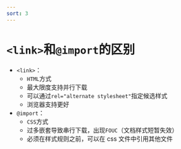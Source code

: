 ```yaml
---
sort: 3
---
```


# `<link>`和`@import`的区别

- `<link>`：
  - `HTML`方式
  - 最大限度支持并行下载
  - 可以通过`rel="alternate stylesheet"`指定候选样式
  - 浏览器支持更好
- `@import`：
  - `CSS`方式
  - 过多嵌套导致串行下载，出现`FOUC`（文档样式短暂失效）
  - 必须在样式规则之前，可以在 css 文件中引用其他文件
